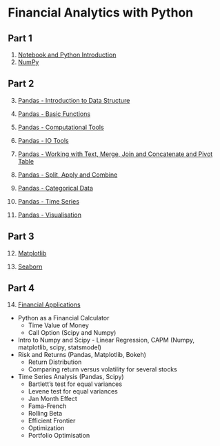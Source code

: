 # Financial Analytics with Python

## Part 1
1. [Notebook and Python Introduction](https://nbviewer.jupyter.org/github/anthonyng2/financial_analytics_python/blob/master/Lesson%201-1%20-%20Notebook%20%26%20Python%20Intro.ipynb)
2. [NumPy](https://nbviewer.jupyter.org/github/anthonyng2/financial_analytics_python/blob/master/Lesson%201-2%20-%20Numpy.ipynb)

## Part 2
3. [Pandas - Introduction to Data Structure](https://nbviewer.jupyter.org/github/anthonyng2/financial_analytics_python/blob/master/Lesson%202-1%20-%20Pandas.%20Introduction%20to%20Data%20Structures.ipynb)

4. [Pandas - Basic Functions](https://nbviewer.jupyter.org/github/anthonyng2/financial_analytics_python/blob/master/Lesson%202-2%20-%20Pandas.%20Basic%20Functions%2C%20Indexing%20and%20Selecting%20Data.ipynb)

5. [Pandas - Computational Tools](https://nbviewer.jupyter.org/github/anthonyng2/financial_analytics_python/blob/master/Lesson%202-3%20-%20Pandas.%20Computational%20Tools%20and%20Working%20with%20Missing%20Data.ipynb)

6. [Pandas - IO Tools](https://nbviewer.jupyter.org/github/anthonyng2/financial_analytics_python/blob/master/Lesson%202-4%20-%20Pandas.%20IO%20Tools.ipynb)

7. [Pandas - Working with Text, Merge, Join and Concatenate and Pivot Table](https://nbviewer.jupyter.org/github/anthonyng2/financial_analytics_python/blob/master/Lesson%202-5%20-%20Pandas.%20Text%2C%20Merge%2C%20Join%2C%20Concatenate%2C%20Reshaping%20and%20Pivot%20Table.ipynb)

8. [Pandas - Split, Apply and Combine](https://nbviewer.jupyter.org/github/anthonyng2/financial_analytics_python/blob/master/Lesson%202-6%20-%20Pandas.%20Data%20Aggregation%20%26%20Groupby.ipynb)

9. [Pandas - Categorical Data](https://nbviewer.jupyter.org/github/anthonyng2/financial_analytics_python/blob/master/Lesson%202-7%20-%20Pandas.%20Categorical%20Data.ipynb)

10. [Pandas - Time Series](https://nbviewer.jupyter.org/github/anthonyng2/financial_analytics_python/blob/master/Lesson%202-8%20-%20Pandas.%20Time%20Series.ipynb)

11. [Pandas - Visualisation](https://nbviewer.jupyter.org/github/anthonyng2/financial_analytics_python/blob/master/Lesson%202-9%20-%20Pandas.%20Plotting%20%26%20Visualisation.ipynb)

## Part 3
12. [Matplotlib](https://nbviewer.jupyter.org/github/anthonyng2/financial_analytics_python/blob/master/Lesson%203-1%20-%20Matplotlib.ipynb)

13. [Seaborn](https://nbviewer.jupyter.org/github/anthonyng2/financial_analytics_python/blob/master/Lesson%203-2%20-%20Seaborn.ipynb)

## Part 4 

14. [Financial Applications](https://github.com/anthonyng2/financial_analytics_python/blob/master/Lesson%209-1%20-%20Financial%20Application.ipynb)
   * Python as a Financial Calculator
      * Time Value of Money
      * Call Option (Scipy and Numpy)
   * Intro to Numpy and Scipy - Linear Regression, CAPM (Numpy, matplotlib, scipy, statsmodel)
   * Risk and Returns (Pandas, Matplotlib, Bokeh)
      * Return Distribution
      * Comparing return versus volatility for several stocks
   * Time Series Analysis (Pandas, Scipy)
      * Bartlett’s test for equal variances
      * Levene test for equal variances
      * Jan Month Effect
      * Fama-French
      * Rolling Beta
      * Efficient Frontier
      * Optimization
      * Portfolio Optimisation
